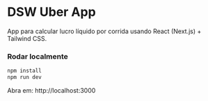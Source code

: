 # DSW Uber App

App para calcular lucro líquido por corrida usando React (Next.js) + Tailwind CSS.

### Rodar localmente

```bash
npm install
npm run dev
```

Abra em: http://localhost:3000

